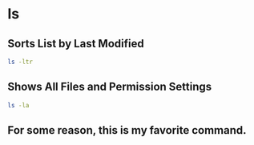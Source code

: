 # ls

## Sorts List by Last Modified

```bash
ls -ltr
```

## Shows All Files and Permission Settings

```bash
ls -la
```
## For some reason, this is my favorite command. 
